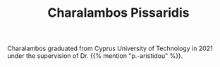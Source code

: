 ﻿---
# Display name
title: Charalambos Pissaridis

# Username (this should match the folder name and the name on publications)
authors:
- "C. Pissaridis"

# Is this the primary user of the site?
superuser: false

# Role/position
role: Research Assistant @ CUT (Alumni)

# Organizations/Affiliations
organizations:
- name: 
  url: 

# Short bio (displayed in user profile at end of posts)
bio: 

# List each interest with a dash
interests:
- Electric vehicle integration

education:
  courses:
  - course: Bachelors in Electrical Engineering (4-year curriculum)
    institution: Cyprus University of Technology
    year: 2021


# Social/Academic Networking
# Remove the ones not needed
social:
- icon: linkedin
  icon_pack: fab
  link: 'https://linkedin.com/in/charalampospissarides'


# Enter email to display Gravatar (if Gravatar enabled in Config)
email: ""
  
# Organizational groups that you belong to (for People widget)
#   Set this to `[]` or comment out if you are not using People widget.
user_groups:
- Alumni
---

Charalambos graduated from Cyprus University of Technology in 2021 under the supervision of Dr. {{% mention "p.-aristidou" %}}.
